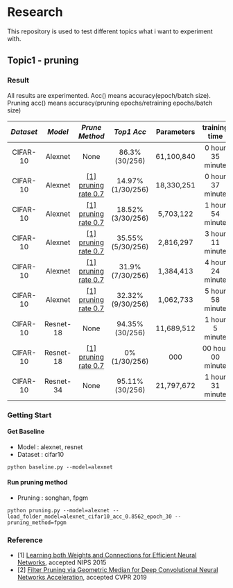 # Research

This repository is used to test different topics what i want to experiment with.

## Topic1 - pruning

### Result

All results are experimented. Acc() means accuracy(epoch/batch size). Pruning acc() means accuracy(pruning epochs/retraining epochs/batch size)

*Dataset* | *Model* | *Prune Method* | *Top1 Acc* | Parameters | training time |
:---: | :---: | :---: | :---: | :---: | :---: |
CIFAR-10 | Alexnet | None | 86.3%(30/256) | 61,100,840 | 0 hour 35 minute |
CIFAR-10 | Alexnet | [\[1\] pruning rate 0.7](#reference) | 14.97%(1/30/256) | 18,330,251 | 0 hour 37 minute |
CIFAR-10 | Alexnet | [\[1\] pruning rate 0.7](#reference) | 18.52%(3/30/256) | 5,703,122 | 1 hour 54 minute |
CIFAR-10 | Alexnet | [\[1\] pruning rate 0.7](#reference) | 35.55%(5/30/256) | 2,816,297 | 3 hour 11 minute |
CIFAR-10 | Alexnet | [\[1\] pruning rate 0.7](#reference) | 31.9%(7/30/256) | 1,384,413 | 4 hour 24 minute |
CIFAR-10 | Alexnet | [\[1\] pruning rate 0.7](#reference) | 32.32%(9/30/256) | 1,062,733 | 5 hour 58 minute |
CIFAR-10 | Resnet-18 | None | 94.35%(30/256) | 11,689,512 | 1 hour 5 minute |
CIFAR-10 | Resnet-18 | [\[1\] pruning rate 0.7](#reference) | 0%(1/30/256) | 000 | 00 hour 00 minute |
CIFAR-10 | Resnet-34 | None | 95.11%(30/256) | 21,797,672 | 1 hour 31 minute |

### Getting Start
#### Get Baseline
- Model : alexnet, resnet
- Dataset : cifar10
```shell
python baseline.py --model=alexnet
```

#### Run pruning method
- Pruning : songhan, fpgm
```shell
python pruning.py --model=alexnet --load_folder_model=alexnet_cifar10_acc_0.8562_epoch_30 --pruning_method=fpgm
```

### Reference
- [1] [Learning both Weights and Connections for Efficient Neural Networks](https://papers.nips.cc/paper/5784-learning-both-weights-and-connections-for-efficient-neural-network.pdf), accepted NIPS 2015
- [2] [Filter Pruning via Geometric Median for Deep Convolutional Neural Networks Acceleration](http://openaccess.thecvf.com/content_CVPR_2019/papers/He_Filter_Pruning_via_Geometric_Median_for_Deep_Convolutional_Neural_Networks_CVPR_2019_paper.pdf), accepted CVPR 2019
